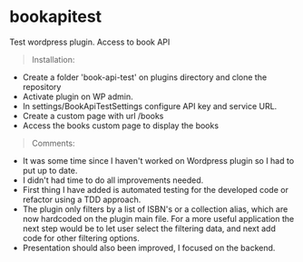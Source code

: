 # bookapitest
Test wordpress plugin. Access to book API

> Installation:
- Create a folder 'book-api-test' on plugins directory and clone the repository
- Activate plugin on WP admin.
- In settings/BookApiTestSettings configure API key and service URL.
- Create a custom page with url /books
- Access the books custom page to display the books

> Comments:
- It was some time since I haven't worked on Wordpress plugin so I had to put up to date.
- I didn't had time to do all improvements needed.
- First thing I have added is automated testing for the developed code or refactor using a TDD approach.
- The plugin only filters by a list of ISBN's or a collection alias, which are now hardcoded on the plugin main file.
For a more useful application the next step would be to let user select the filtering data, and next add code for other filtering options.
- Presentation should also been improved, I focused on the backend.
